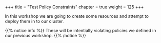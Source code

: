 +++
title = "Test Policy Constraints"
chapter = true
weight = 125
+++

In this workshop we are going to create some resources and attempt to deploy them in to our cluster.

{{% notice info %}}
These will be intentially violating policies we defined in our previous workshop.
{{% /notice %}}
